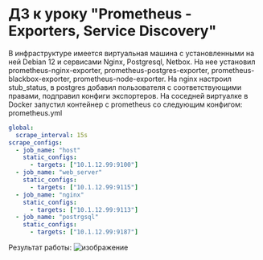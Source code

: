 # ДЗ к уроку "Prometheus - Exporters, Service Discovery"

В инфраструктуре имеется виртуальная машина с установленными на ней Debian 12 и сервисами Nginx, Postgresql, Netbox.
На нее установил prometheus-nginx-exporter, prometheus-postgres-exporter, prometheus-blackbox-exporter, prometheus-node-exporter.
На nginx настроил stub_status, в postgres добавил пользователя с соответствующими правами, подправил конфиги экспортеров.
На соседней виртуалке в Docker запустил контейнер с prometheus со следующим конфигом:
prometheus.yml
```yaml
global:
  scrape_interval: 15s
scrape_configs:
  - job_name: "host"
    static_configs:
      - targets: ["10.1.12.99:9100"]
  - job_name: "web_server"
    static_configs:
      - targets: ["10.1.12.99:9115"]
  - job_name: "nginx"
    static_configs:
      - targets: ["10.1.12.99:9113"]
  - job_name: "postrgsql"
    static_configs:
      - targets: ["10.1.12.99:9187"]
```
Результат работы:
![изображение](https://github.com/user-attachments/assets/5fabd84f-a7f3-493f-994d-33bcbf97e61d)
